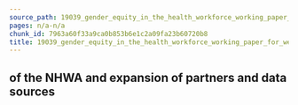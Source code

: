 ```yaml
---
source_path: 19039_gender_equity_in_the_health_workforce_working_paper_for_web_pdf.md
pages: n/a-n/a
chunk_id: 7963a60f33a9ca0b853b6e1c2a09fa23b60720b8
title: 19039_gender_equity_in_the_health_workforce_working_paper_for_web_pdf
---
```

## of the NHWA and expansion of partners and data sources
